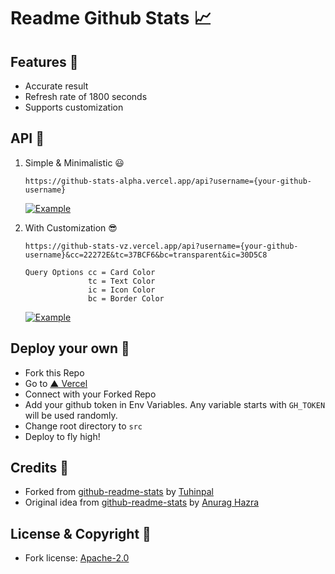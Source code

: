 # Readme Github Stats 📈

## Features 🌟

- Accurate result
- Refresh rate of 1800 seconds
- Supports customization

## API 🚀

1. Simple & Minimalistic 😃

   ```
   https://github-stats-alpha.vercel.app/api?username={your-github-username}
   ```

   [![Example](https://github-stats-vz.vercel.app/api?username=voidoperator "Example")](https://github-stats-vz.vercel.app/api?username=voidoperator "Example")

2. With Customization 😎

   ```
   https://github-stats-vz.vercel.app/api?username={your-github-username}&cc=22272E&tc=37BCF6&bc=transparent&ic=30D5C8

   Query Options cc = Card Color
                 tc = Text Color
                 ic = Icon Color
                 bc = Border Color
   ```

   [![Example](https://github-stats-vz.vercel.app/api?username=voidoperator&cc=22272E&tc=37BCF6&bc=transparent&ic=30D5C8 "Example")](https://github-stats-vz.vercel.app/api?username=voidoperator&cc=22272E&tc=37BCF6&bc=transparent&ic=30D5C8 "Example")

## Deploy your own 🦉

- Fork this Repo
- Go to [▲ Vercel](https://vercel.com)
- Connect with your Forked Repo
- Add your github token in Env Variables. Any variable starts with `GH_TOKEN` will be used randomly.
- Change root directory to `src`
- Deploy to fly high!

## Credits 🙏

- Forked from [github-readme-stats](https://github.com/tuhinpal/readme-stats-github "github-readme-stats") by [Tuhinpal](https://github.com/tuhinpal/readme-stats-github "Tuhinpal")
- Original idea from [github-readme-stats](https://github.com/anuraghazra/github-readme-stats "github-readme-stats") by [Anurag Hazra](https://github.com/anuraghazra "Anurag Hazra")

## License & Copyright 📝

- Fork license: [Apache-2.0](https://github.com/tuhinpal/readme-stats-github/blob/main/LICENSE)
